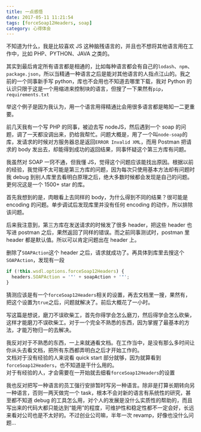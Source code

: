 ```yaml
---
title: 一点感悟
date: 2017-05-11 11:21:54
tags: [forceSoap12Headers, soap]
category: 心得体会
---
```


不知道为什么，我是比较喜欢 JS 这种脑残语言的，并且也不想将其他语言用在工作中，比如 PHP、PYTHON、JAVA 之类的。

其实到最后肯定所有语言都是相通的，比如每种语言都会有自己的`lodash`、`npm`、`package.json`，所以当精通一种语言之后是能对其他语言的人指点江山的。我之前的一个同事新手写 python，库也不会用也不知道去哪里下载，我对 Python 的认识只限于这是一个用缩进来控制块的语言，但搜了一下果然有`pip`，`requirements.txt`

举这个例子是因为我认为，用一个语言用得精通比会用很多语言都是略知一二更重要。

前几天我有一个写 PHP 的同事，被迫去写 nodeJS，然后遇到一个 soap 的问题，调了一天都没调出来，扔给我帮忙。问题大概是，用了一个叫`node-soap`的库，发请求的时候对方服务器总是返回`ERROR Invalid XML`，而用 Postman 把请求的 body 发出去，却能得到成功的返回结果，同事怀疑这个第三方库有问题。

我虽然对 SOAP 一窍不通，但我懂 JS，觉得这个问题应该能找出原因。根据以前的经验，我觉得不太可能是第三方库的问题，因为每次只使用基本方法却有问题时我 debug 到别人库里去看明白原理之后，绝大多数时候都会发现是自己的问题。更何况这是一个 1500+ star 的库。

首先我想到的是，肉眼看上去同样的 body，为什么得到不同的结果？很可能是 encoding 的问题。单步调试后发现库里并没有任何 encoding 的动作，所以排除该问题。

后来我注意到，第三方库在发送请求的时候发了很多 header，把这些 header 也写进 postman 之后，果然返回了同样的错误。而之前同事测试时，postman 里 header 都是默认值。所以可以肯定问题出在 header 上。

删除了`SOAPAction`这个 header 之后，请求就成功了。再具体到库里去搜这个`SOAPAction`，发现有一段

```js
if (!this.wsdl.options.forceSoap12Headers) {
  headers.SOAPAction = '"' + soapAction + '"';
}
```

猜测应该是有一个`forceSoap12Headers`相关的设置，再去文档里一搜，果然有，把这个设置为`true`之后，问题就解决了。前后大概花了一小时。

写这篇是想说，磨刀不误砍柴工，首先你得学会怎么磨刀，然后得学会怎么砍柴，这样才能磨刀不误砍柴工。对于一个完全不熟悉的东西，因为掌握了最基本的方法，才能万物归一的去解决。

我反对对于不熟悉的东西，一上来就通看文档。在工作当中，是没有那么多时间让你从头去看文档，把所有东西都弄明白之后才开始工作的。  
文档对于没有经验的人来说看 quick start 部分就够，因为就算看到`forceSoap12Headers`，也不知道是干什么用的。  
对于有经验的人，才会需要在一开始就去细看`forceSoap12Headers`的设置

我也反对把写一种语言的员工强行安排暂时写另一种语言。除非是打算长期转向另一种语言，否则一两天做完一个 task，根本不会对新的语言有系统性的研究，甚至都不知道 debug 的工具怎么用，对个人的发展是没什么实质性的帮助的，而且写出来的代码大都只能达到“能用”的程度，可维护性和稳定性都不一定会好，长远来看对公司也是不太好的。不过创业公司嘛，半年一次 revamp，好像也没什么问题…
